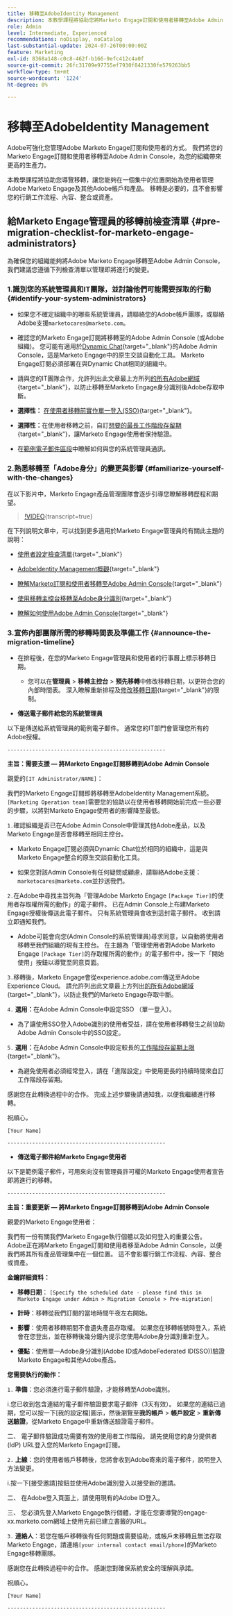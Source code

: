 ```yaml
---
title: 移轉至AdobeIdentity Management
description: 本教學課程將協助您將Marketo Engage訂閱和使用者移轉至Adobe Admin Console。
role: Admin
level: Intermediate, Experienced
recommendations: noDisplay, noCatalog
last-substantial-update: 2024-07-26T00:00:00Z
feature: Marketing
exl-id: 8368a148-c0c8-462f-b166-9efc412c4a0f
source-git-commit: 26fc31709e97755ef7930f8421330fe579263bb5
workflow-type: tm+mt
source-wordcount: '1224'
ht-degree: 0%

---
```


# 移轉至AdobeIdentity Management

Adobe可強化您管理Adobe Marketo Engage訂閱和使用者的方式。 我們將您的Marketo Engage訂閱和使用者移轉至Adobe Admin Console，為您的組織帶來更高的生產力。

本教學課程將協助您導覽移轉，讓您能夠在一個集中的位置開始為使用者管理Adobe Marketo Engage及其他Adobe帳戶和產品。 移轉是必要的，且不會影響您的行銷工作流程、內容、整合或資產。

## 給Marketo Engage管理員的移轉前檢查清單 {#pre-migration-checklist-for-marketo-engage-administrators}

為確保您的組織能夠將Adobe Marketo Engage移轉至Adobe Admin Console，我們建議您遵循下列檢查清單以管理即將進行的變更。

### 1.識別您的系統管理員和IT團隊，並討論他們可能需要採取的行動 {#identify-your-system-administrators}

* 如果您不確定組織中的哪些系統管理員，請聯絡您的Adobe帳戶團隊，或聯絡Adobe支援`marketocares@marketo.com`。

* 確認您的Marketo Engage訂閱將移轉至的Adobe Admin Console (或Adobe組織)。 您可能有適用於[Dynamic Chat](/help/dynamic-chat/dynamic-chat-overview.md){target="_blank"}的Adobe Admin Console，這是Marketo Engage中的原生交談自動化工具。 Marketo Engage訂閱必須部署在與Dynamic Chat相同的組織中。

* 請與您的IT團隊合作，允許列出此文章最上方所列[的所有Adobe網域](https://experienceleague.adobe.com/en/docs/marketo/using/getting-started/initial-setup/configure-protocols-for-marketo){target="_blank"}，以防止移轉至Marketo Engage身分識別後Adobe存取中斷。

* **選擇性：** [在使用者移轉前實作單一登入(SSO)](https://experienceleague.adobe.com/en/docs/marketo/using/product-docs/administration/marketo-with-adobe-identity/subscription-and-user-migration/understanding-marketo-subscription-and-user-migration-to-the-adobe-admin-console#subscription-migration-complete){target="_blank"}。

* **選擇性：**&#x200B;在使用者移轉之前，自訂[想要的最長工作階段存留期](https://helpx.adobe.com/enterprise/using/authentication-settings.html#advanced-settings){target="_blank"}，讓Marketo Engage使用者保持驗證。

* 在[範例電子郵件區段](#announce-the-migration-timeline)中瞭解如何與您的系統管理員通訊。

### 2.熟悉移轉至「Adobe身分」的變更與影響 {#familiarize-yourself-with-the-changes}

在以下影片中，Marketo Engage產品管理團隊會逐步引導您瞭解移轉歷程和期望。

>[!VIDEO](https://video.tv.adobe.com/v/3430920t3/?t=170/?quality=12&learn=on){transcript=true}

在下列說明文章中，可以找到更多適用於Marketo Engage管理員的有關此主題的說明：

* [使用者設定檢查清單](https://experienceleague.adobe.com/en/docs/marketo/using/getting-started/initial-setup/user-setup){target="_blank"}

* [AdobeIdentity Management概觀](https://experienceleague.adobe.com/en/docs/marketo/using/product-docs/administration/marketo-with-adobe-identity/adobe-identity-management-overview){target="_blank"}

* [瞭解Marketo訂閱和使用者移轉至Adobe Admin Console](https://experienceleague.adobe.com/en/docs/marketo/using/product-docs/administration/marketo-with-adobe-identity/subscription-and-user-migration/understanding-marketo-subscription-and-user-migration-to-the-adobe-admin-console){target="_blank"}

* [使用移轉主控台移轉至Adobe身分識別](https://experienceleague.adobe.com/en/docs/marketo/using/product-docs/administration/marketo-with-adobe-identity/subscription-and-user-migration/migrating-to-adobe-identity){target="_blank"}

* [瞭解如何使用Adobe Admin Console](https://helpx.adobe.com/tw/enterprise/using/admin-console.html){target="_blank"}

### 3.宣佈內部團隊所需的移轉時間表及準備工作 {#announce-the-migration-timeline}

* 在排程後，在您的Marketo Engage管理員和使用者的行事曆上標示移轉日期。

   * 您可以在&#x200B;**管理員** > **移轉主控台** > **預先移轉**&#x200B;中修改移轉日期，以更符合您的內部時間表。 深入瞭解重新排程及[修改移轉日期](https://experienceleague.adobe.com/en/docs/marketo/using/product-docs/administration/marketo-with-adobe-identity/subscription-and-user-migration/migrating-to-adobe-identity#pre-migration){target="_blank"}的限制。

* **傳送電子郵件給您的系統管理員**

以下是傳送給系統管理員的範例電子郵件。 通常您的IT部門會管理您所有的Adobe授權。

`---------------------------------------------------`

**主旨：需要支援 — 將Marketo Engage訂閱移轉到Adobe Admin Console**

親愛的`[IT Administrator/NAME]`：

我們的Marketo Engage訂閱即將移轉至AdobeIdentity Management系統。 `[Marketing Operation team]`需要您的協助以在使用者移轉開始前完成一些必要的步驟，以將對Marketo Engage使用者的影響降至最低。

`1.`確認組織是否已在Adobe Admin Console中管理其他Adobe產品，以及Marketo Engage是否會移轉至相同主控台。

* Marketo Engage訂閱必須與Dynamic Chat位於相同的組織中，這是與Marketo Engage整合的原生交談自動化工具。

* 如果您對該Admin Console有任何疑問或顧慮，請聯絡Adobe支援： `marketocares@marketo.com`並抄送我們。

`2.`在Adobe中尋找主旨列為「管理Adobe Marketo Engage `[Package Tier]`的使用者存取權所需的動作」的電子郵件。 已在Admin Console上布建Marketo Engage授權後傳送此電子郵件。 只有系統管理員會收到這封電子郵件。 收到請立即通知我們。

* Adobe可能會向您(Admin Console的系統管理員)尋求同意，以自動將使用者移轉至我們組織的現有主控台。 在主題為「管理使用者對Adobe Marketo Engage `[Package Tier]`的存取權所需的動作」的電子郵件中，按一下「開始使用」按鈕以導覽至同意頁面。

`3.`移轉後，Marketo Engage會從experience.adobe.com傳送至Adobe Experience Cloud。 請允許列出此文章最上方列出[的所有Adobe網域](https://experienceleague.adobe.com/en/docs/marketo/using/getting-started/initial-setup/configure-protocols-for-marketo){target="_blank"}，以防止我們的Marketo Engage存取中斷。

`4.` **選用：**&#x200B;在Adobe Admin Console中設定SSO （單一登入）。

* 為了讓使用SSO登入Adobe識別的使用者受益，請在使用者移轉發生之前協助Adobe Admin Console中的SSO設定。

`5.` **選用：**&#x200B;在Adobe Admin Console中設定較長的[工作階段存留期上限](https://helpx.adobe.com/enterprise/using/authentication-settings.html#advanced-settings){target="_blank"}。

* 為避免使用者必須經常登入，請在「進階設定」中使用更長的持續時間來自訂工作階段存留期。

感謝您在此轉換過程中的合作。 完成上述步驟後請通知我，以便我繼續進行移轉。

祝順心，

`[Your Name]`

`---------------------------------------------------`

* **傳送電子郵件給Marketo Engage使用者**

以下是範例電子郵件，可用來向沒有管理員許可權的Marketo Engage使用者宣告即將進行的移轉。

`---------------------------------------------------`

**主旨：重要更新 — 將Marketo Engage訂閱移轉到Adobe Admin Console**

親愛的Marketo Engage使用者：

我們有一份有關我們Marketo Engage執行個體以及如何登入的重要公告。 Adobe正在將Marketo Engage訂閱和使用者移至Adobe Admin Console，以便我們將其所有產品管理集中在一個位置。 這不會影響行銷工作流程、內容、整合或資產。

**金鑰詳細資料：**

* **移轉日期**： `[Specify the scheduled date - please find this in Marketo Engage under Admin > Migration Console > Pre-migration]`

* **計時**：移轉從我們訂閱的當地時間午夜左右開始。

* **影響**：使用者移轉期間不會遺失產品存取權。 如果您在移轉帳號時登入，系統會在您登出，並在移轉後幾分鐘內提示您使用Adobe身分識別重新登入。

* **優點**：使用單一Adobe身分識別(Adobe ID或AdobeFederated ID(SSO))驗證Marketo Engage和其他Adobe產品。

**您需要執行的動作：**

`1.` **準備**：您必須進行電子郵件驗證，才能移轉至Adobe識別。

i.您已收到包含連結的電子郵件驗證要求電子郵件（3天有效）。 如果您的連結已過期，您可以按一下[我的設定檔]圖示，然後瀏覽至&#x200B;**我的帳戶** > **帳戶設定** > **重新傳送驗證**，從Marketo Engage中重新傳送驗證電子郵件。

二、 電子郵件驗證成功需要有效的使用者工作階段。 請先使用您的身分提供者(IdP) URL登入您的Marketo Engage訂閱。

`2.` **上線**：您的使用者帳戶移轉後，您將會收到Adobe寄來的電子郵件，說明登入方法變更。

i.按一下[接受邀請]按鈕並使用Adobe識別登入以接受新的邀請。

二、 在Adobe登入頁面上，請使用現有的Adobe ID登入。

三、 您必須先登入Marketo Engage執行個體，才能在您要導覽的engage-xx.marketo.com網域上使用先前已建立書籤的URL。

`3.` **連絡人**：若您在帳戶移轉後有任何問題或需要協助，或帳戶未移轉且無法存取Marketo Engage，請連絡`[your internal contact email/phone]`的Marketo Engage移轉團隊。

感謝您在此轉換過程中的合作。 感謝您對確保系統安全的理解與承諾。

祝順心，

`[Your Name]`

`---------------------------------------------------`
